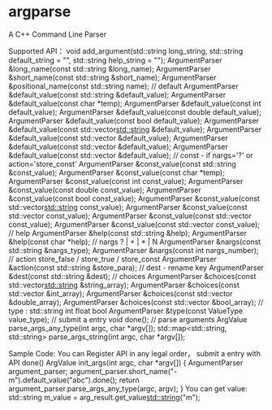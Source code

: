 # argparse
A C++ Command Line Parser

Supported API：
void add_argument(std::string long_string, std::string default_string = "",
            std::string help_string = "");
ArgumentParser &long_name(const std::string &long_name);
ArgumentParser &short_name(const std::string &short_name);
ArgumentParser &positional_name(const std::string name);
// default
ArgumentParser &default_value(const std::string &default_value);
ArgumentParser &default_value(const char *temp);
ArgumentParser &default_value(const int default_value);
ArgumentParser &default_value(const double default_value);
ArgumentParser &default_value(const bool default_value);
ArgumentParser &default_value(const std::vector<std::string> &default_value);
ArgumentParser &default_value(const std::vector<int> &default_value);
ArgumentParser &default_value(const std::vector<double> &default_value);
ArgumentParser &default_value(const std::vector<bool> &default_value);
// const - if nargs='?' or action='store_const'
ArgumentParser &const_value(const std::string &const_value);
ArgumentParser &const_value(const char *temp);
ArgumentParser &const_value(const int const_value);
ArgumentParser &const_value(const double const_value);
ArgumentParser &const_value(const bool const_value);
ArgumentParser &const_value(const std::vector<std::string> const_value);
ArgumentParser &const_value(const std::vector<int> const_value);
ArgumentParser &const_value(const std::vector<double> const_value);
ArgumentParser &const_value(const std::vector<bool> const_value);
// help
ArgumentParser &help(const std::string &help);
ArgumentParser &help(const char *help);
// nargs ? | + | * |  N
ArgumentParser &nargs(const std::string &nargs_type);
ArgumentParser &nargs(const int nargs_number);
// action store_false / store_true / store_const
ArgumentParser &action(const std::string &store_para);
// dest - rename key
ArgumentParser &dest(const std::string &dest);
// choices
ArgumentParser &choices(const std::vector<std::string> &string_array);
ArgumentParser &choices(const std::vector<int> &int_array);
ArgumentParser &choices(const std::vector<double> &double_array);
ArgumentParser &choices(const std::vector<bool> &bool_array);
// type : std::string int float bool
ArgumentParser &type(const ValueType value_type);
// submit a entry
void done();
// parse arguments
ArgValue parse_args_any_type(int argc, char *argv[]);
std::map<std::string, std::string> parse_args_string(int argc, char *argv[]);

Sample Code:
You can Register API in any legal order， submit a entry with API done()
ArgValue init_args(int argc, char *argv[]) {
  ArgumentParser argument_parser;
  argument_parser.short_name("-m").default_value("abc").done();
  return argument_parser.parse_args_any_type(argc, argv);
}
You can get value:
std::string m_value = arg_result.get_value<std::string>("m");
